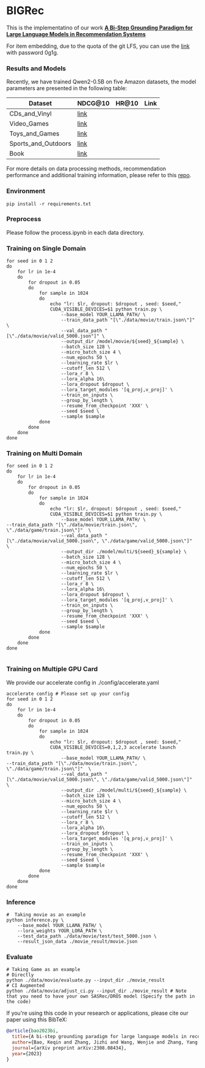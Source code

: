 # BIGRec

This is the implementatino of our work **[A Bi-Step Grounding Paradigm for Large Language Models in Recommendation Systems](https://arxiv.org/abs/2308.08434)**

For item embedding, due to the quota of the git LFS, you can use the [link](https://rec.ustc.edu.cn/share/78de1e20-763a-11ee-b439-a3ef6ed8b1a3) with password 0g1g.
### Results and Models
Recently, we have trained Qwen2-0.5B on five Amazon datasets, the model parameters are presented in the following table:

|Dataset|NDCG@10|HR@10|Link|
|----------------|----------------|----------------|----------------|
|CDs_and_Vinyl|[link](https://huggingface.co/USTCbaokq/BIGRec_CDs_and_Vinyl_0.5B)|
|Video_Games|[link](https://huggingface.co/USTCbaokq/BIGRec_Video_Games_0.5B)|
|Toys_and_Games|[link](https://huggingface.co/USTCbaokq/BIGRec_Toys_and_Games_0.5B)|
|Sports_and_Outdoors|[link](https://huggingface.co/USTCbaokq/BIGRec_Sports_and_Outdoors_0.5B)|
|Book|[link](https://huggingface.co/USTCbaokq/BIGRec_Books_0.5B)|

For more details on data processing methods, recommendation performance and additional training information, please refer to this [repo](https://github.com/SAI990323/DecodingMatters).

### Environment
```
pip install -r requirements.txt
```

### Preprocess
Please follow the process.ipynb in each data directory.

### Training on Single Domain
```
for seed in 0 1 2
do
    for lr in 1e-4
    do
        for dropout in 0.05    
        do
            for sample in 1024
            do
                echo "lr: $lr, dropout: $dropout , seed: $seed,"
                CUDA_VISIBLE_DEVICES=$1 python train.py \
                    --base_model YOUR_LLAMA_PATH/ \
                    --train_data_path "[\"./data/movie/train.json\"]"   \
                    --val_data_path "[\"./data/movie/valid_5000.json"]" \
                    --output_dir /model/movie/${seed}_${sample} \
                    --batch_size 128 \
                    --micro_batch_size 4 \
                    --num_epochs 50 \
                    --learning_rate $lr \
                    --cutoff_len 512 \
                    --lora_r 8 \
                    --lora_alpha 16\
                    --lora_dropout $dropout \
                    --lora_target_modules '[q_proj,v_proj]' \
                    --train_on_inputs \
                    --group_by_length \
                    --resume_from_checkpoint 'XXX' \
                    --seed $seed \
                    --sample $sample 
            done    
        done
    done
done
```
### Training on Multi Domain
```
for seed in 0 1 2
do
    for lr in 1e-4
    do
        for dropout in 0.05    
        do
            for sample in 1024
            do
                echo "lr: $lr, dropout: $dropout , seed: $seed,"
                CUDA_VISIBLE_DEVICES=$1 python train.py \
                    --base_model YOUR_LLAMA_PATH/ \
--train_data_path "[\"./data/movie/train.json\", \"./data/game/train.json\"]"  \
                    --val_data_path "[\"./data/movie/valid_5000.json\", \"./data/game/valid_5000.json\"]"  \
                    --output_dir ./model/multi/${seed}_${sample} \
                    --batch_size 128 \
                    --micro_batch_size 4 \
                    --num_epochs 50 \
                    --learning_rate $lr \
                    --cutoff_len 512 \
                    --lora_r 8 \
                    --lora_alpha 16\
                    --lora_dropout $dropout \
                    --lora_target_modules '[q_proj,v_proj]' \
                    --train_on_inputs \
                    --group_by_length \
                    --resume_from_checkpoint 'XXX' \
                    --seed $seed \
                    --sample $sample 
            done    
        done
    done
done
                    
```

### Training on Multiple GPU Card
We provide our accelerate config in ./config/accelerate.yaml
```
accelerate config # Please set up your config
for seed in 0 1 2
do
    for lr in 1e-4
    do
        for dropout in 0.05    
        do
            for sample in 1024
            do
                echo "lr: $lr, dropout: $dropout , seed: $seed,"
                CUDA_VISIBLE_DEVICES=0,1,2,3 accelerate launch train.py \
                    --base_model YOUR_LLAMA_PATH/ \
--train_data_path "[\"./data/movie/train.json\", \"./data/game/train.json\"]"  \
                    --val_data_path "[\"./data/movie/valid_5000.json\", \"./data/game/valid_5000.json\"]"  \
                    --output_dir ./model/multi/${seed}_${sample} \
                    --batch_size 128 \
                    --micro_batch_size 4 \
                    --num_epochs 50 \
                    --learning_rate $lr \
                    --cutoff_len 512 \
                    --lora_r 8 \
                    --lora_alpha 16\
                    --lora_dropout $dropout \
                    --lora_target_modules '[q_proj,v_proj]' \
                    --train_on_inputs \
                    --group_by_length \
                    --resume_from_checkpoint 'XXX' \
                    --seed $seed \
                    --sample $sample 
            done    
        done
    done
done
```

### Inference
```
#  Taking movie as an example
python inference.py \
    --base_model YOUR_LLAMA_PATH/ \
    --lora_weights YOUR_LORA_PATH \
    --test_data_path ./data/movie/test/test_5000.json \
    --result_json_data ./movie_result/movie.json
```

### Evaluate
```
# Taking Game as an example
# Directly
python ./data/movie/evaluate.py --input_dir ./movie_result
# CI Augmented
python ./data/movie/adjust_ci.py --input_dir ./movie_result # Note that you need to have your own SASRec/DROS model (Specify the path in the code)
```


If you're using this code in your research or applications, please cite our paper using this BibTeX:
```bibtex
@article{bao2023bi,
  title={A bi-step grounding paradigm for large language models in recommendation systems},
  author={Bao, Keqin and Zhang, Jizhi and Wang, Wenjie and Zhang, Yang and Yang, Zhengyi and Luo, Yancheng and Chen, Chong and Feng, Fuli and Tian, Qi},
  journal={arXiv preprint arXiv:2308.08434},
  year={2023}
}
```

